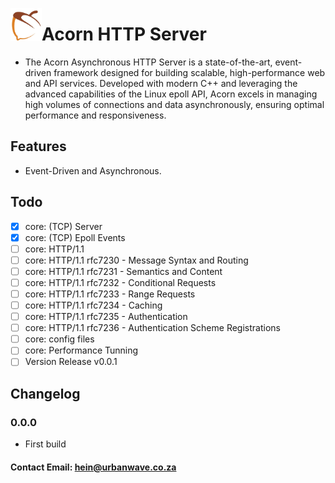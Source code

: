 <img src='assets/logo.png' align='left' width='50'></img><b>
# Acorn HTTP Server
</b>

- The Acorn Asynchronous HTTP Server is a state-of-the-art, event-driven framework designed for building scalable, high-performance web and API services. Developed with modern C++ and leveraging the advanced capabilities of the Linux epoll API, Acorn excels in managing high volumes of connections and data asynchronously, ensuring optimal performance and responsiveness.
## Features
- Event-Driven and Asynchronous.
## Todo ##
- [x] core: (TCP) Server
- [x] core: (TCP) Epoll Events
- [ ] core: HTTP/1.1
 - [ ] core: HTTP/1.1 rfc7230 - Message Syntax and Routing
 - [ ] core: HTTP/1.1 rfc7231 - Semantics and Content
 - [ ] core: HTTP/1.1 rfc7232 - Conditional Requests
 - [ ] core: HTTP/1.1 rfc7233 - Range Requests
 - [ ] core: HTTP/1.1 rfc7234 - Caching
 - [ ] core: HTTP/1.1 rfc7235 - Authentication
 - [ ] core: HTTP/1.1 rfc7236 - Authentication Scheme Registrations
- [ ] core: config files
- [ ] core: Performance Tunning
- [ ] Version Release v0.0.1
## Changelog ##
### 0.0.0 ###
- First build
#### Contact Email: hein@urbanwave.co.za

